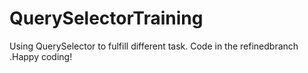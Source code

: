 # QuerySelectorTraining
Using   QuerySelector to fulfill different task.
Code in the refinedbranch  .Happy coding!


